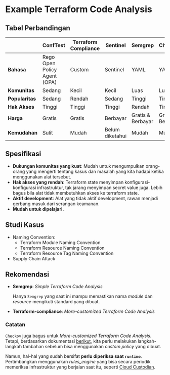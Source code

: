 # Example Terraform Code Analysis

## Tabel Perbandingan

|                 | **ConfTest**                 | **Terraform Compliance** | **Sentinel**    | **Semgrep**       | **Checkov**       |
|-----------------|------------------------------|--------------------------|-----------------|-------------------|-------------------|
| **Bahasa**      | Rego Open Policy Agent (OPA) | Custom                   | Sentinel        | YAML              | YAML              |
| **Komunitas**   | Sedang                       | Kecil                    | Kecil           | Luas              | Luas              |
| **Popularitas** | Sedang                       | Rendah                   | Sedang          | Tinggi            | Tinggi            |
| **Hak Akses**   | Tinggi                       | Tinggi                   | Tinggi          | Rendah            | Tinggi            |
| **Harga**       | Gratis                       | Gratis                   | Berbayar        | Gratis & Berbayar | Gratis & Berbayar |
| **Kemudahan**   | Sulit                        | Mudah                    | Belum diketahui | Mudah             | Mudah             |

## Spesifikasi

- **Dukungan komunitas yang kuat**: Mudah untuk mengumpulkan orang-orang yang mengerti tentang kasus dan masalah yang kita hadapi ketika menggunakan alat tersebut.
- **Hak akses yang rendah**: Terraform state menyimpan konfigurasi-konfigurasi infrastruktur, tak jarang menyimpan secret value juga. Lebih bagus bila alat tidak membutuhkan akses ke terraform state.
- **Aktif development**: Alat yang tidak aktif development, rawan menjadi gerbang masuk dari serangan keamanan.
- **Mudah untuk dipelajari.**

## Studi Kasus

- Naming Convention:
  - Terraform Module Naming Convention
  - Terraform Resource Naming Convention
  - Terraform Resource Tag Naming Convention
- Supply Chain Attack

## Rekomendasi
- **Semgrep**: *Simple Terraform Code Analysis*

  Hanya `Semgrep` yang saat ini mampu memastikan nama *module* dan *resource* mengikuti standard yang dibuat.

- **Terraform-compliance**: *More-customized Terraform Code Analysis*

### Catatan

`Checkov` juga bagus untuk *More-customized Terraform Code Analysis*. Tetapi, berdasarkan dokumentasi [berikut](https://www.checkov.io/3.Custom%20Policies/Custom%20Policies%20Overview.html), kita perlu melakukan langkah-langkah tambahan sebelum bisa menggunakan *custom policy* yang dibuat. 

Namun, hal-hal yang sudah bersifat **perlu diperiksa saat `runtime`**. Pertimbangkan menggunakan _rules_engine_ yang bisa secara periodik memeriksa infrastruktur yang berjalan saat itu, seperti [Cloud Custodian](https://github.com/cloud-custodian/cloud-custodian).
